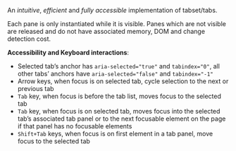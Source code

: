 An *intuitive*, *efficient* and *fully accessible* implementation of tabset/tabs.

Each pane is only instantiated while it is visible. Panes which are not visible are released and do not have associated memory, DOM and change detection cost.

**Accessibility and Keyboard interactions**:

  * Selected tab’s anchor has `aria-selected="true"` and `tabindex="0"`, all other tabs’ anchors have `aria-selected="false"` and `tabindex="-1"`
  * Arrow keys, when focus is on selected tab, cycle selection to the next or previous tab
  * `Tab` key, when focus is before the tab list, moves focus to the selected tab
  * `Tab` key, when focus is on selected tab, moves focus into the selected tab’s associated tab panel or to the next focusable element on the page if that panel has no focusable elements
  * `Shift+Tab` keys, when focus is on first element in a tab panel, move focus to the selected tab
